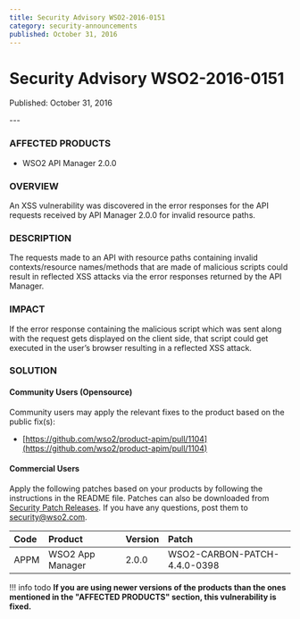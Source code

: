 ```yaml
---
title: Security Advisory WSO2-2016-0151
category: security-announcements
published: October 31, 2016
---
```


# Security Advisory WSO2-2016-0151

<p class="doc-info">Published: October 31, 2016</p>
---

### AFFECTED PRODUCTS
* WSO2 API Manager 2.0.0


### OVERVIEW
An XSS vulnerability was discovered in the error responses for the API requests received by API Manager 2.0.0 for invalid resource paths.


### DESCRIPTION
The requests made to an API with resource paths containing invalid contexts/resource names/methods that are made of malicious scripts could result in reflected XSS attacks via the error responses returned by the API Manager.


### IMPACT
If the error response containing the malicious script which was sent along with the request gets displayed on the client side, that script could get executed in the user’s browser resulting in a reflected XSS attack.


### SOLUTION

#### Community Users (Opensource)

Community users may apply the relevant fixes to the product based on the public fix(s):

* [https://github.com/wso2/product-apim/pull/1104](https://github.com/wso2/product-apim/pull/1104)

#### Commercial Users
Apply the following patches based on your products by following the instructions in the README file. Patches can also be downloaded from [Security Patch Releases](https://wso2.com/security-patch-releases/). If you have any questions, post them to <security@wso2.com>.

| **Code** | **Product** | **Version** | **Patch** |
| :--- | :------ | :------ | :---- |
| APPM | WSO2 App Manager | 2.0.0 | WSO2-CARBON-PATCH-4.4.0-0398 |


!!! info todo
    **If you are using newer versions of the products than the ones mentioned in the "AFFECTED PRODUCTS" section, this vulnerability is fixed.**
